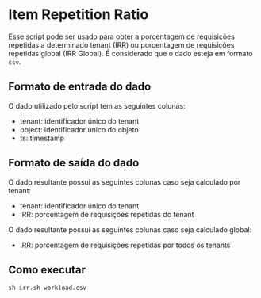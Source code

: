 # Item Repetition Ratio

Esse script pode ser usado para obter a porcentagem de requisições repetidas a determinado tenant (IRR) ou porcentagem de requisições repetidas global (IRR Global). É considerado que o dado esteja em formato `csv`.

## Formato de entrada do dado

O dado utilizado pelo script tem as seguintes colunas:
- tenant: identificador único do tenant
- object: identificador único do objeto
- ts: timestamp

## Formato de saída do dado

O dado resultante possui as seguintes colunas caso seja calculado por tenant:
- tenant: identificador único do tenant
- IRR: porcentagem de requisições repetidas do tenant

O dado resultante possui as seguintes colunas caso seja calculado global:
- IRR: porcentagem de requisições repetidas por todos os tenants

## Como executar

`sh irr.sh workload.csv`

